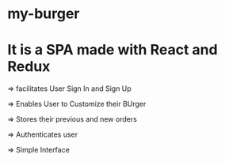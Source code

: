 # my-burger

# It is a SPA made with React and Redux

=> facilitates User Sign In and Sign Up

=> Enables User to Customize their BUrger

=> Stores their previous and new orders

=> Authenticates user

=> Simple Interface



 
